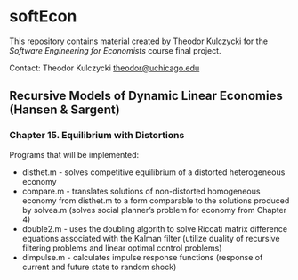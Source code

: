 # softEcon

This repository contains material created by Theodor Kulczycki for the *Software Engineering for Economists* course final project.

Contact:
Theodor Kulczycki
theodor@uchicago.edu

## Recursive Models of Dynamic Linear Economies (Hansen & Sargent)
### Chapter 15. Equilibrium with Distortions

Programs that will be implemented:
* disthet.m - solves competitive equilibrium of a distorted heterogeneous economy
* compare.m - translates solutions of non-distorted homogeneous economy from disthet.m
to a form comparable to the solutions produced by solvea.m (solves social planner’s
problem for economy from Chapter 4)
* double2.m - uses the doubling algorith to solve Riccati matrix difference equations
associated with the Kalman filter (utilize duality of recursive filtering problems and
linear optimal control problems)
* dimpulse.m - calculates impulse response functions (response of current and future
state to random shock)
